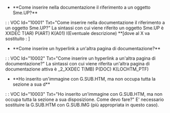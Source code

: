 - \*\*Come inserire nella documentazione il riferimento a un oggetto Sme.UP?\*\*

 :  : VOC Id="10001" Txt="Come inserire nella documentazione il riferimento a un oggetto Sme.UP?"
 La sintassi con cui viene riferito un oggetto Sme.UP è XXDEC T(AR) P(ART) K(A01) I(Eventuale descrizione) **[dove al X va sostituito  : ]

- \*\*Come inserire un hyperlink a un'altra pagina di documentazione?\*\*

 :  : VOC Id="10002" Txt="Come inserire un hyperlink a un'altra pagina di documentazione?"
 La sintassi con cui viene riferita un'altra pagina di documentazione attiva è _2_XXDEC T(MB) P(DOC) K(LOCHTM_PTF)

- \*\*Ho inserito un'immagine con G.SUB.HTM, ma non occupa tutta la sezione a sua d\*\*

 :  : VOC Id="10003" Txt="Ho inserito un'immagine con G.SUB.HTM, ma non occupa tutta la sezione a sua disposizione. Come devo fare?"
 E' necessario sostituire la G.SUB.HTM con G.SUB.IMG (più appropriata in questo caso).
